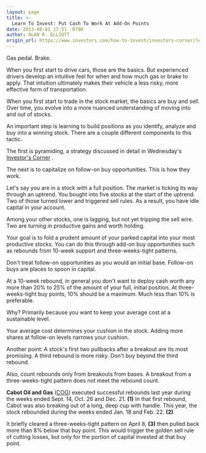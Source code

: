 ```yaml
---
layout: page
title: >-
  Learn To Invest: Put Cash To Work At Add-On Points
date: 2013-08-01 17:51 -0700
author: ALAN R. ELLIOTT
origin_url: https://www.investors.com/how-to-invest/investors-corner/learn-to-use-add-on-buy-points/
---
```


Gas pedal. Brake.

When you first start to drive cars, those are the basics. But experienced drivers develop an intuitive feel for when and how much gas or brake to apply. That intuition ultimately makes their vehicle a less risky, more effective form of transportation.

When you first start to trade in the stock market, the basics are buy and sell. Over time, you evolve into a more nuanced understanding of moving into and out of stocks.

An important step is learning to build positions as you identify, analyze and buy into a winning stock. There are a couple different components to this tactic.

The first is pyramiding, a strategy discussed in detail in Wednesday's [Investor's Corner](http://education.investors.com/investors-corner/665720-pyramiding-into-stocks-reduces-risk.htm?Ntt=pyramid-scott-stoddard-investors) .

The next is to capitalize on follow-on buy opportunities. This is how they work.

Let's say you are in a stock with a full position. The market is ticking its way through an uptrend. You bought into five stocks at the start of the uptrend. Two of those turned lower and triggered sell rules. As a result, you have idle capital in your account.

Among your other stocks, one is lagging, but not yet tripping the sell wire. Two are turning in productive gains and worth holding.

Your goal is to fold a prudent amount of your parked capital into your most productive stocks. You can do this through add-on buy opportunities such as rebounds from 10-week support and three-weeks-tight patterns.

Don't treat follow-on opportunities as you would an initial base. Follow-on buys are places to spoon in capital.

At a 10-week rebound, in general you don't want to deploy cash worth any more than 20% to 25% of the amount of your full, initial position. At three-weeks-tight buy points, 10% should be a maximum. Much less than 10% is preferable.

Why? Primarily because you want to keep your average cost at a sustainable level.

Your average cost determines your cushion in the stock. Adding more shares at follow-on levels narrows your cushion.

Another point: A stock's first two pullbacks after a breakout are its most promising. A third rebound is more risky. Don't buy beyond the third rebound.

Also, count rebounds only from breakouts from bases. A breakout from a three-weeks-tight pattern does not meet the rebound count.

**Cabot Oil and Gas** ([COG](https://research.investors.com/quote.aspx?symbol=COG)) executed successful rebounds last year during the weeks ended Sept. 14, Oct. 26 and Dec. 21. **(1)** In that first rebound, Cabot was also breaking out of a long, deep cup with handle. This year, the stock rebounded during the weeks ended Jan. 18 and Feb. 22. **(2)**

It briefly cleared a three-weeks-tight pattern on April 8, **(3)** then pulled back more than 8% below that buy point. This would trigger the golden sell rule of cutting losses, but only for the portion of capital invested at that buy point.
